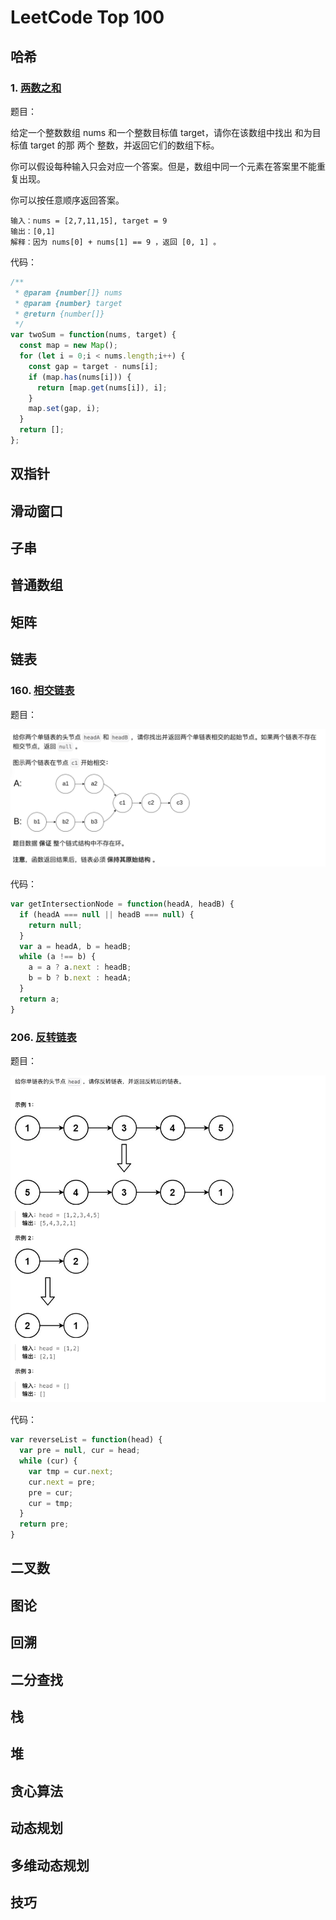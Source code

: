 # LeetCode Top 100

## 哈希

### 1. [两数之和](https://leetcode.cn/problems/two-sum/description/)

题目：

给定一个整数数组 nums 和一个整数目标值 target，请你在该数组中找出 和为目标值 target  的那 两个 整数，并返回它们的数组下标。

你可以假设每种输入只会对应一个答案。但是，数组中同一个元素在答案里不能重复出现。

你可以按任意顺序返回答案。

```
输入：nums = [2,7,11,15], target = 9
输出：[0,1]
解释：因为 nums[0] + nums[1] == 9 ，返回 [0, 1] 。
```

代码：

```js
/**
 * @param {number[]} nums
 * @param {number} target
 * @return {number[]}
 */
var twoSum = function(nums, target) {
  const map = new Map();
  for (let i = 0;i < nums.length;i++) {
    const gap = target - nums[i];
    if (map.has(nums[i])) {
      return [map.get(nums[i]), i];
    }
    map.set(gap, i);
  }
  return [];
};
```

## 双指针

## 滑动窗口

## 子串

## 普通数组

## 矩阵

## 链表

### 160. [相交链表](https://leetcode.cn/problems/intersection-of-two-linked-lists/description/)

题目：

![160.相交链表](./images/leetcode/question-160.png)

代码：

```js
var getIntersectionNode = function(headA, headB) {
  if (headA === null || headB === null) {
    return null;
  }
  var a = headA, b = headB;
  while (a !== b) {
    a = a ? a.next : headB;
    b = b ? b.next : headA;
  }
  return a;
}
```

### 206. [反转链表](https://leetcode.cn/problems/reverse-linked-list/description/)

题目：

![206.反转链表](./images/leetcode/question-206.png)

代码：

```js
var reverseList = function(head) {
  var pre = null, cur = head;
  while (cur) {
    var tmp = cur.next;
    cur.next = pre;
    pre = cur;
    cur = tmp;
  }
  return pre;
}
```

## 二叉数

## 图论

## 回溯

## 二分查找

## 栈

## 堆

## 贪心算法

## 动态规划

## 多维动态规划

## 技巧